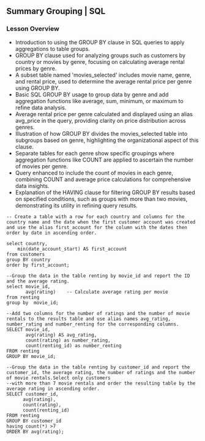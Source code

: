 ## Summary Grouping  | SQL

### Lesson Overview
- Introduction to using the GROUP BY clause in SQL queries to apply aggregations to table groups.
- GROUP BY clause used for analyzing groups such as customers by country or movies by genre, focusing on calculating average rental prices by genre.
- A subset table named 'movies_selected' includes movie name, genre, and rental price, used to determine the average rental price per genre using GROUP BY.
- Basic SQL GROUP BY usage to group data by genre and add aggregation functions like average, sum, minimum, or maximum to refine data analysis.
- Average rental price per genre calculated and displayed using an alias avg_price in the query, providing clarity on price distribution across genres.
- Illustration of how GROUP BY divides the movies_selected table into subgroups based on genre, highlighting the organizational aspect of this clause.
- Separate tables for each genre show specific groupings where aggregation functions like COUNT are applied to ascertain the number of movies per genre.
- Query enhanced to include the count of movies in each genre, combining COUNT and average price calculations for comprehensive data insights.
- Explanation of the HAVING clause for filtering GROUP BY results based on specified conditions, such as groups with more than two movies, demonstrating its utility in refining query results.

```
-- Create a table with a row for each country and columns for the country name and the date when the first customer account was created and use the alias first_account for the column with the dates then order by date in ascending order.

select country,
	min(date_account_start) AS first_account
from customers
group BY country
order by first_account;

--Group the data in the table renting by movie_id and report the ID and the average rating.
select movie_id, 
       avg(rating)    -- Calculate average rating per movie
from renting
group by  movie_id;

--Add two columns for the number of ratings and the number of movie rentals to the results table and use alias names avg_rating, number_rating and number_renting for the corresponding columns.
SELECT movie_id, 
       avg(rating) AS avg_rating, 
       count(rating) as number_rating,                
       count(renting_id) as number_renting 
FROM renting
GROUP BY movie_id;

--Group the data in the table renting by customer_id and report the customer_id, the average rating, the number of ratings and the number of movie rentals.Select only customers 
--with more than 7 movie rentals and order the resulting table by the average rating in ascending order.
SELECT customer_id,
      avg(rating),  
      count(rating),  
      count(renting_id)  
FROM renting
GROUP BY customer_id
having count(*) >7 
ORDER BY avg(rating);



```
